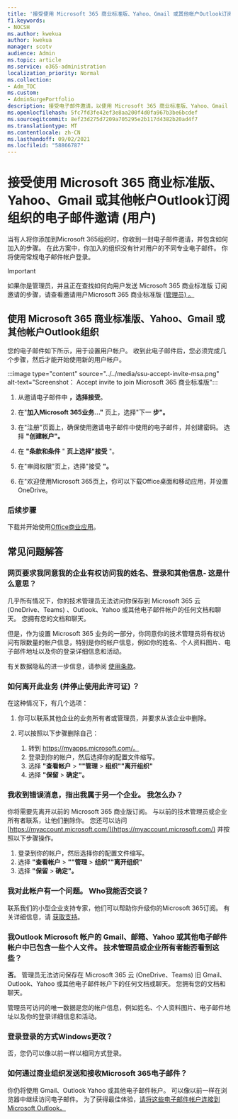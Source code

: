 ```yaml
---
title: '接受使用 Microsoft 365 商业标准版、Yahoo、Gmail 或其他帐户Outlook订阅组织的电子邮件邀请 (用户) '
f1.keywords:
- NOCSH
ms.author: kwekua
author: kwekua
manager: scotv
audience: Admin
ms.topic: article
ms.service: o365-administration
localization_priority: Normal
ms.collection:
- Adm_TOC
ms.custom:
- AdminSurgePortfolio
description: 接受电子邮件邀请，以使用 Microsoft 365 商业标准版、Yahoo、Gmail Outlook帐户加入组织。
ms.openlocfilehash: 5fc7fd3fe42ef3e8aa200f4d0fa967b3be6bcdef
ms.sourcegitcommit: 8ef23d275d7209a705295e2b117d4382b20ad4f7
ms.translationtype: MT
ms.contentlocale: zh-CN
ms.lasthandoff: 09/02/2021
ms.locfileid: "58866787"
---
```

# <a name="accept-an-email-invitation-to-a-microsoft-365-business-standard-subscription-organization-using-an-outlook-yahoo-gmail-or-other-account-user"></a>接受使用 Microsoft 365 商业标准版、Yahoo、Gmail 或其他帐户Outlook订阅组织的电子邮件邀请 (用户) 

当有人将你添加到Microsoft 365组织时，你收到一封电子邮件邀请，并包含如何加入的步骤。 在此方案中，你加入的组织没有针对用户的不同专业电子邮件。 你将使用常规电子邮件帐户登录。

> [!IMPORTANT]
> 如果你是管理员，并且正在查找如何向用户发送 Microsoft 365 商业标准版 订阅邀请的步骤，请查看邀请用户Microsoft 365 商业标准版 ([管理员) 。 ](admin-invite-business-standard.md)

## <a name="join-a-microsoft-365-business-standard-organization-using-an-outlook-yahoo-gmail-or-other-account"></a>使用 Microsoft 365 商业标准版、Yahoo、Gmail 或其他帐户Outlook组织

您的电子邮件如下所示，用于设置用户帐户。 收到此电子邮件后，您必须完成几个步骤，然后才能开始使用新的用户帐户。

:::image type="content" source="../../media/ssu-accept-invite-msa.png" alt-text="Screenshot： Accept invite to join Microsoft 365 商业标准版":::

1. 从邀请电子邮件中 **，选择接受**。

2. 在"**加入Microsoft 365业务..."** 页上，选择"下一 **步"。**

3. 在"注册"页面上，确保使用邀请电子邮件中使用的电子邮件，并创建密码。 选择 **"创建帐户"。**

4. 在 **"条款和条件** " **页上选择"接受** "。

5. 在"审阅权限"页上，选择"接受 **"。**

6. 在"欢迎使用Microsoft 365页上，你可以下载Office桌面和移动应用，并设置OneDrive。

### <a name="next-steps"></a>后续步骤

下载并开始使用[Office商业应用](https://support.microsoft.com/office/install-office-apps-from-office-365-dcf2d841-dac7-455b-9a77-fc8f7ee92702)。

## <a name="frequently-asked-questions"></a>常见问题解答

### <a name="the-webpage-is-asking-me-to-agree-that-my-business-has-access-to-my-name-sign-in-and-other-information--what-does-that-mean"></a>网页要求我同意我的企业有权访问我的姓名、登录和其他信息- 这是什么意思？

几乎所有情况下，你的技术管理员无法访问你保存到 Microsoft 365 云 (OneDrive、Teams) 、Outlook、Yahoo 或其他电子邮件帐户的任何文档和聊天。 您拥有您的文档和聊天。

但是，作为设置 Microsoft 365 业务的一部分，你同意你的技术管理员将有权访问有限数量的帐户信息，特别是你的帐户信息，例如你的姓名、个人资料图片、电子邮件地址以及你的登录详细信息和活动。

有关数据隐私的进一步信息，请参阅 [使用条款](https://ssu.office.com/terms/en-US/smb_eula.txt)。

### <a name="how-can-i-leave-this-business-and-stop-using-this-license"></a>如何离开此业务 (并停止使用此许可证) ？

在这种情况下，有几个选项：  

1. 你可以联系其他企业的业务所有者或管理员，并要求从该企业中删除。

2. 可以按照以下步骤删除自己：

    1. 转到 https://myapps.microsoft.com/。
    2. 登录到你的帐户，然后选择你的配置文件缩写。
    3. 选择 **"查看帐户**  >  **""管理**  >  **组织""离开组织"**
    4. 选择 **"保留**  >  **确定"。**

### <a name="im-getting-an-error-saying-im-part-of-another-business--what-do-i-do"></a>我收到错误消息，指出我属于另一个企业。  我怎么办？

你将需要先离开以前的 Microsoft 365 商业版订阅。 与以前的技术管理员或企业所有者联系，让他们删除你。 您还可以访问 [https://myaccount.microsoft.com/](https://myaccount.microsoft.com/) 并按照以下步骤操作。

1. 登录到你的帐户，然后选择你的配置文件缩写。
2. 选择 **"查看帐户**  >  **""管理**  >  **组织""离开组织"**
3. 选择 **"保留**  >  **确定"。**

### <a name="i-have-a-question-about-using-this-account-who-can-i-talk-to"></a>我对此帐户有一个问题。 Who我能否交谈？

联系我们的小型企业支持专家，他们可以帮助你升级你的Microsoft 365订阅。 有关详细信息，请 [获取支持](../../business-video/get-help-support.md)。

### <a name="the-gmail-outlook-yahoo-or-other-email-account-that-im-using-as-a-microsoft-account-already-has-some-personal-files-in-it-can-the-technical-administrator-or-business-owner-see-these"></a>我Outlook Microsoft 帐户的 Gmail、邮箱、Yahoo 或其他电子邮件帐户中已包含一些个人文件。 技术管理员或企业所有者能否看到这些？

**否**。 管理员无法访问保存在 Microsoft 365 云 (OneDrive、Teams) 旧 Gmail、Outlook、Yahoo 或其他电子邮件帐户下的任何文档或聊天。   您拥有您的文档和聊天。

管理员可访问的唯一数据是您的帐户信息，例如姓名、个人资料图片、电子邮件地址以及你的登录详细信息和活动。

### <a name="does-the-way-i-login-to-windows-change"></a>登录登录的方式Windows更改？

否，您仍可以像以前一样以相同方式登录。

### <a name="how-can-i-send-and-receive-emails-with-microsoft-365-business"></a>如何通过商业组织发送和接收Microsoft 365电子邮件？

你仍将使用 Gmail、Outlook Yahoo 或其他电子邮件帐户。  可以像以前一样在浏览器中继续访问电子邮件。 为了获得最佳体验，[请将这些电子邮件帐户连接到 Microsoft Outlook。](https://support.microsoft.com/office/add-an-email-account-to-outlook-6e27792a-9267-4aa4-8bb6-c84ef146101b)
